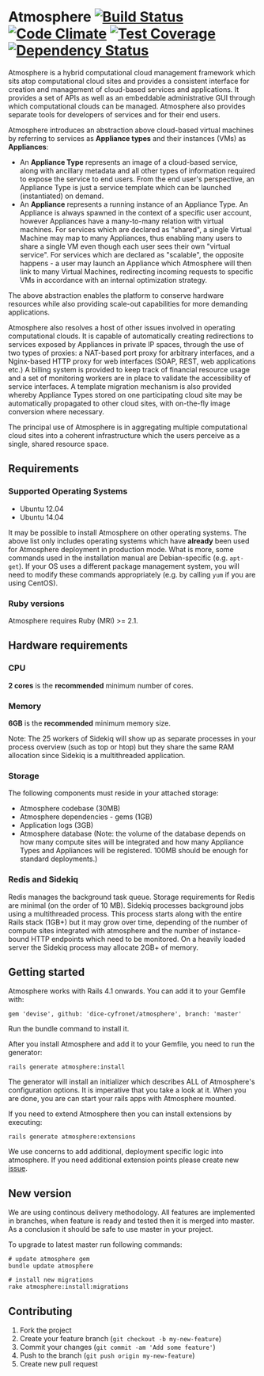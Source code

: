 # Atmosphere [![Build Status](https://travis-ci.org/dice-cyfronet/atmosphere.svg)](https://travis-ci.org/dice-cyfronet/atmosphere) [![Code Climate](https://codeclimate.com/github/dice-cyfronet/atmosphere/badges/gpa.svg)](https://codeclimate.com/github/dice-cyfronet/atmosphere) [![Test Coverage](https://codeclimate.com/github/dice-cyfronet/atmosphere/badges/coverage.svg)](https://codeclimate.com/github/dice-cyfronet/atmosphere) [![Dependency Status](https://gemnasium.com/dice-cyfronet/atmosphere.svg)](https://gemnasium.com/dice-cyfronet/atmosphere)

Atmosphere is a hybrid computational cloud management framework which sits atop computational cloud sites and provides a consistent interface for creation and management of cloud-based services and applications. It provides a set of APIs as well as an embeddable administrative GUI through which computational clouds can be managed. Atmosphere also provides separate tools for developers of services and for their end users.
 
Atmosphere introduces an abstraction above cloud-based virtual machines by referring to services as **Appliance types** and their instances (VMs) as **Appliances**:

- An **Appliance Type** represents an image of a cloud-based service, along with ancillary metadata and all other types of information required to expose the service to end users. From the end user's perspective, an Appliance Type is just a service template which can be launched (instantiated) on demand.
- An **Appliance** represents a running instance of an Appliance Type. An Appliance is always spawned in the context of a specific user account, however Appliances have a many-to-many relation with virtual machines. For services which are declared as "shared", a single Virtual Machine may map to many Appliances, thus enabling many users to share a single VM even though each user sees their own "virtual service". For services which are declared as "scalable", the opposite happens - a user may launch an Appliance which Atmosphere will then link to many Virtual Machines, redirecting incoming requests to specific VMs in accordance with an internal optimization strategy.

The above abstraction enables the platform to conserve hardware resources while also providing scale-out capabilities for more demanding applications.

Atmosphere also resolves a host of other issues involved in operating computational clouds. It is capable of automatically creating redirections to services exposed by Appliances in private IP spaces, through the use of two types of proxies: a NAT-based port proxy for arbitrary interfaces, and a Nginx-based HTTP proxy for web interfaces (SOAP, REST, web applications etc.) A billing system is provided to keep track of financial resource usage and a set of monitoring workers are in place to validate the accessibility of service interfaces. A template migration mechanism is also provided whereby Appliance Types stored on one participating cloud site may be automatically propagated to other cloud sites, with on-the-fly image conversion where necessary.

The principal use of Atmosphere is in aggregating multiple computational cloud sites into a coherent infrastructure which the users perceive as a single, shared resource space.

## Requirements

### Supported Operating Systems

- Ubuntu 12.04
- Ubuntu 14.04

It may be possible to install Atmosphere on other operating systems. The above list only includes
operating systems which have **already** been used for Atmosphere deployment in production mode. What is more,
some commands used in the installation manual are Debian-specific (e.g. `apt-get`). If your OS uses a different
package management system, you will need to modify these commands appropriately (e.g. by calling `yum` if you are using CentOS).

### Ruby versions

Atmosphere requires Ruby (MRI) >= 2.1.

## Hardware requirements

### CPU

**2 cores** is the **recommended** minimum number of cores.

### Memory

**6GB** is the **recommended** minimum memory size.

Note: The 25 workers of Sidekiq will show up as separate processes in your process overview (such as top or htop) but they share the same RAM allocation since Sidekiq is a multithreaded application.

### Storage

The following components must reside in your attached storage:

- Atmosphere codebase (30MB)
- Atmosphere dependencies - gems (1GB)
- Application logs (3GB)
- Atmosphere database (Note: the volume of the database depends on how many compute sites
will be integrated and how many Appliance Types and Appliances will be
registered. 100MB should be enough for standard deployments.)

### Redis and Sidekiq

Redis manages the background task queue. Storage requirements for Redis are minimal (on the order of 10 MB).
Sidekiq processes background jobs using a multithreaded process. This process starts along with the entire Rails stack (1GB+) but it may grow over time,
depending of the number of compute sites integrated with atmosphere and the number of instance-bound HTTP endpoints which
need to be monitored. On a heavily loaded server the Sidekiq process may allocate 2GB+ of memory.

## Getting started

Atmosphere works with Rails 4.1 onwards. You can add it to your Gemfile with:

```
gem 'devise', github: 'dice-cyfronet/atmosphere', branch: 'master'
```

Run the bundle command to install it.

After you install Atmosphere and add it to your Gemfile, you need to run the generator:

```
rails generate atmosphere:install
```

The generator will install an initializer which describes ALL of Atmosphere's configuration options. It is imperative that you take a look at it. When you are done, you are can start your rails apps with Atmosphere mounted.

If you need to extend Atmosphere then you can install extensions by executing:

```
rails generate atmosphere:extensions
```

We use concerns to add additional, deployment specific logic into atmosphere.
If you need additional extension points please create new
[issue](https://github.com/dice-cyfronet/atmosphere/issues/new).

## New version

We are using continous delivery methodology. All features are implemented in
branches, when feature is ready and tested then it is merged into master. As a
conclusion it should be safe to use master in your project.

To upgrade to latest master run following commands:

```
# update atmosphere gem
bundle update atmosphere

# install new migrations
rake atmosphere:install:migrations
```

## Contributing

1. Fork the project
2. Create your feature branch (`git checkout -b my-new-feature`)
3. Commit your changes (`git commit -am 'Add some feature'`)
4. Push to the branch (`git push origin my-new-feature`)
5. Create new pull request